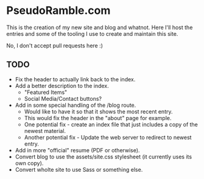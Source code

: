 PseudoRamble.com
========================

This is the creation of my new site and blog and whatnot. Here I'll host the entries and some of the tooling I use to create and maintain this site.

No, I don't accept pull requests here :)

TODO
-------------------------
  * Fix the header to actually link back to the index.
  * Add a better description to the index.
      * "Featured Items"
      * Social Media/Contact buttons?
  * Add in some special handling of the /blog route.
      * Would like to have it so that it shows the most recent entry.
      * This would fix the header in the "about" page for example.
      * One potential fix - create an index file that just includes a copy of the newest material.
      * Another potential fix - Update the web server to redirect to newest entry.
  * Add in more "official" resume (PDF or otherwise).
  * Convert blog to use the assets/site.css stylesheet (it currently uses its own copy).
  * Convert wholte site to use Sass or something else.
